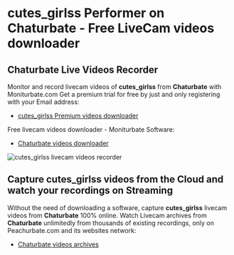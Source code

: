 # cutes_girlss Performer on Chaturbate - Free LiveCam videos downloader

## Chaturbate Live Videos Recorder

Monitor and record livecam videos of **cutes_girlss** from **Chaturbate** with Moniturbate.com
Get a premium trial for free by just and only registering with your Email address:
* [cutes_girlss Premium videos downloader](https://moniturbate.com/request-demo-licence-key.html)

Free livecam videos downloader - Moniturbate Software:
* [Chaturbate videos downloader](https://moniturbate.com/moniturbate-download-software.html)

![cutes_girlss livecam videos recorder](https://peachurnet.com/templates/moniturbate-software.png)


## Capture cutes_girlss videos from the Cloud and watch your recordings on Streaming

Without the need of downloading a software, capture **cutes_girlss** livecam videos from **Chaturbate** 100% online.
Watch Livecam archives from **Chaturbate** unlimitedly from thousands of existing recordings, only on Peachurbate.com and its websites network:
* [Chaturbate videos archives](https://peachurnet.com/)